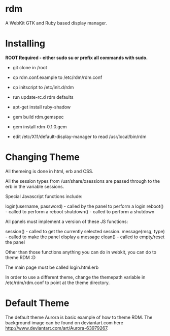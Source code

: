 rdm
===

A WebKit GTK and Ruby based display manager. 

Installing
==========

**ROOT Required - either sudo su or prefix all commands with sudo.** 

* git clone in /root

* cp rdm.conf.example to /etc/rdm/rdm.conf

* cp initscript to /etc/init.d/rdm

* run update-rc.d rdm defaults

* apt-get install ruby-shadow

* gem build rdm.gemspec

* gem install rdm-0.1.0.gem

* edit /etc/X11/default-display-manager to read /usr/local/bin/rdm

Changing Theme
==============

All themeing is done in html, erb and CSS. 

All the session types from /usr/share/xsessions are passed through 
to the erb in the variable sessions.

Special Javascript functions include: 

login(username, password) - called by the panel to perform a login
reboot() - called to perform a reboot
shutdown() - called to perform a shutdown

All panels must implement a version of these JS functions: 

session() - called to get the currently selected session. 
message(msg, type) - called to make the panel display a message 
clean() - called to empty/reset the panel 

Other than those functions anything you can do in webkit, you can do to theme RDM :D 

The main page must be called login.html.erb 

In order to use a different theme, change the themepath variable in /etc/rdm/rdm.conf to
point at the theme directory.


Default Theme
=============

The default theme Aurora is basic example of how to theme RDM. 
The background image can be found on deviantart.com here http://www.deviantart.com/art/Aurora-63979267.
